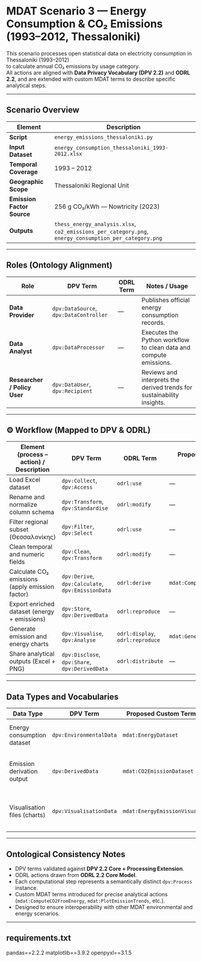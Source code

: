 # MDAT Scenario 3 — Energy Consumption & CO₂ Emissions (1993–2012, Thessaloniki)

This scenario processes open statistical data on electricity consumption in Thessaloniki (1993–2012)  
to calculate annual CO₂ emissions by usage category.  
All actions are aligned with **Data Privacy Vocabulary (DPV 2.2)** and **ODRL 2.2**, and are extended with custom MDAT terms to describe specific analytical steps.

---

## Scenario Overview

| Element | Description |
|----------|--------------|
| **Script** | `energy_emissions_thessaloniki.py` |
| **Input Dataset** | `energy_consumption_thessaloniki_1993-2012.xlsx` |
| **Temporal Coverage** | 1993 – 2012 |
| **Geographic Scope** | Thessaloniki Regional Unit |
| **Emission Factor Source** | 256 g CO₂/kWh — Nowtricity (2023) |
| **Outputs** | `thess_energy_analysis.xlsx`, `co2_emissions_per_category.png`, `energy_consumption_per_category.png` |

---

## Roles (Ontology Alignment)

| Role | DPV Term | ODRL Term | Notes / Usage |
|------|-----------|------------|---------------|
| **Data Provider** | `dpv:DataSource`, `dpv:DataController` | — | Publishes official energy consumption records. |
| **Data Analyst** | `dpv:DataProcessor` | — | Executes the Python workflow to clean data and compute emissions. |
| **Researcher / Policy User** | `dpv:DataUser`, `dpv:Recipient` | — | Reviews and interprets the derived trends for sustainability insights. |

---

## ⚙️ Workflow (Mapped to DPV & ODRL)

| Element (process – action) / Description | DPV Term | ODRL Term | Proposed Custom Term (`mdat:`) |
|------------------------------------------|-----------|------------|--------------------------------|
| Load Excel dataset | `dpv:Collect`, `dpv:Access` | `odrl:use` | — |
| Rename and normalize column schema | `dpv:Transform`, `dpv:Standardise` | `odrl:modify` | — |
| Filter regional subset (Θεσσαλονίκης) | `dpv:Filter`, `dpv:Select` | `odrl:use` | — |
| Clean temporal and numeric fields | `dpv:Clean`, `dpv:Transform` | `odrl:modify` | — |
| Calculate CO₂ emissions (apply emission factor) | `dpv:Derive`, `dpv:Calculate`, `dpv:EmissionData` | `odrl:derive` | `mdat:ComputeCO2Emissions` |
| Export enriched dataset (energy + emissions) | `dpv:Store`, `dpv:DerivedData` | `odrl:reproduce` | — |
| Generate emission and energy charts | `dpv:Visualise`, `dpv:Analyse` | `odrl:display`, `odrl:reproduce` | `mdat:GenerateEmissionVisuals` |
| Share analytical outputs (Excel + PNG) | `dpv:Disclose`, `dpv:Share`, `dpv:DerivedData` | `odrl:distribute` | — |

---

## Data Types and Vocabularies

| Data Type | DPV Term | Proposed Custom Term (`mdat:`) | Notes |
|------------|-----------|--------------------------------|-------|
| Energy consumption dataset | `dpv:EnvironmentalData` | `mdat:EnergyDataset` | Annual kWh by usage category. |
| Emission derivation output | `dpv:DerivedData` | `mdat:CO2EmissionDataset` | Computed CO₂ (kg) values per sector and year. |
| Visualisation files (charts) | `dpv:VisualisationData` | `mdat:EnergyEmissionVisualisation` | PNG graphs generated by Matplotlib. |


---

## Ontological Consistency Notes

- DPV terms validated against **DPV 2.2 Core + Processing Extension**.  
- ODRL actions drawn from **ODRL 2.2 Core Model**.  
- Each computational step represents a semantically distinct `dpv:Process` instance.  
- Custom MDAT terms introduced for precise analytical actions (`mdat:ComputeCO2FromEnergy`, `mdat:PlotEmissionTrends`, etc.).  
- Designed to ensure interoperability with other MDAT environmental and energy scenarios.

---

## requirements.txt
pandas==2.2.2
matplotlib==3.9.2
openpyxl==3.1.5
